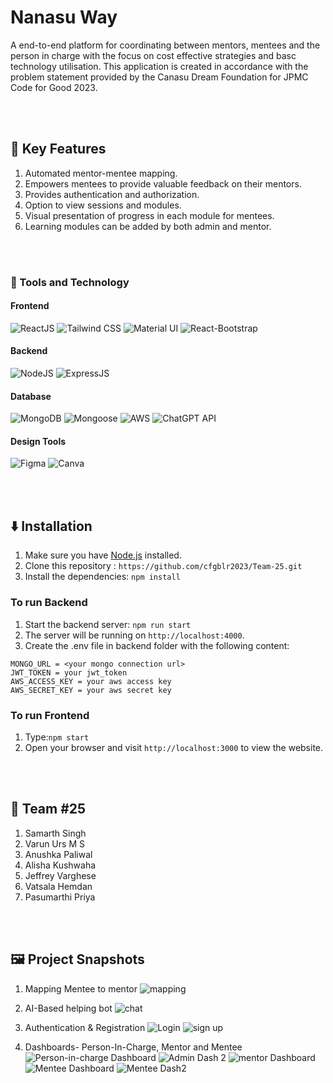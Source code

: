 # Nanasu Way
A end-to-end platform for coordinating between mentors, mentees and the person in charge with the focus on cost effective strategies and basc technology utilisation.
This application is created in accordance with the problem statement provided by the Canasu Dream Foundation for JPMC Code for Good 2023.

<br/>
<br/>

## :rocket: Key Features
1. Automated mentor-mentee mapping.
2. Empowers mentees to provide valuable feedback on their mentors.
3. Provides authentication and authorization.
4. Option to view sessions and modules.
5. Visual presentation of progress in each module for mentees.
6. Learning modules can be added by both admin and mentor.

<br/>
<br/>

### :wrench: Tools and Technology

#### Frontend
![ReactJS](https://img.shields.io/badge/ReactJS-61DAFB?style=for-the-badge&logo=react&logoColor=white)
![Tailwind CSS](https://img.shields.io/badge/Tailwind%20CSS-38B2AC?style=for-the-badge&logo=tailwind-css&logoColor=white)
![Material UI](https://img.shields.io/badge/Material%20UI-0081CB?style=for-the-badge&logo=material-ui&logoColor=white)
![React-Bootstrap](https://img.shields.io/badge/React%20Bootstrap-7952B3?style=for-the-badge&logo=bootstrap&logoColor=white)

#### Backend
![NodeJS](https://img.shields.io/badge/NodeJS-339933?style=for-the-badge&logo=node.js&logoColor=white)
![ExpressJS](https://img.shields.io/badge/ExpressJS-000000?style=for-the-badge&logo=express&logoColor=white)

#### Database
![MongoDB](https://img.shields.io/badge/MongoDB-47A248?style=for-the-badge&logo=mongodb&logoColor=white)
![Mongoose](https://img.shields.io/badge/Mongoose-880000?style=for-the-badge&logo=mongoose&logoColor=white)
![AWS](https://img.shields.io/badge/AWS-232F3E?style=for-the-badge&logo=amazon-aws&logoColor=white)
![ChatGPT API](https://img.shields.io/badge/ChatGPT%20API-6C5CE7?style=for-the-badge&logo=openai&logoColor=white)

#### Design Tools
![Figma](https://img.shields.io/badge/Figma-F24E1E?style=for-the-badge&logo=figma&logoColor=white)
![Canva](https://img.shields.io/badge/Canva-00C4CC?style=for-the-badge&logo=canva&logoColor=white)



<br/>
<br/>

## :arrow_down: Installation

1. Make sure you have [Node.js](https://nodejs.org) installed.
2. Clone this repository : `https://github.com/cfgblr2023/Team-25.git`
3. Install the dependencies: `npm install`

### To run Backend

1. Start the backend server: `npm run start`
2. The server will be running on `http://localhost:4000`.
3. Create the .env file in backend folder with the following content:
```
MONGO_URL = <your mongo connection url>
JWT_TOKEN = your jwt_token
AWS_ACCESS_KEY = your aws access key
AWS_SECRET_KEY = your aws secret key
```

### To run Frontend

 1. Type:`npm start`
 2. Open your browser and visit `http://localhost:3000` to view the website.

<br/>
<br/>

## :handshake: Team #25
1. Samarth Singh
2. Varun Urs M S
3. Anushka Paliwal
4. Alisha Kushwaha
5. Jeffrey Varghese
6. Vatsala Hemdan
7. Pasumarthi Priya

<br/>
<br/>

## :framed_picture: Project Snapshots
1. Mapping Mentee to mentor
   ![mapping](https://github.com/cfgblr2023/Team-25/assets/70397438/f6185636-100b-4565-a1d1-8b661729d83e)

2. AI-Based helping bot
   ![chat](https://github.com/cfgblr2023/Team-25/assets/70397438/9da2d870-946c-4918-9a5b-a29f754ac93a)
   
3. Authentication & Registration
   ![Login](https://github.com/cfgblr2023/Team-25/assets/70397438/f5c01772-2458-4f23-95cc-947fa9e7ad33)
   ![sign up](https://github.com/cfgblr2023/Team-25/assets/70397438/21b67df7-1855-43df-8ba2-d0a586fc0696)

4. Dashboards- Person-In-Charge, Mentor and Mentee
   ![Person-in-charge Dashboard](https://github.com/cfgblr2023/Team-25/assets/70397438/2f97795c-5d39-4a6d-80da-549f8a01ba60)
   ![Admin Dash 2](https://github.com/cfgblr2023/Team-25/assets/70397438/459028af-d577-4151-9ef1-9fe251cd2577)
   ![mentor Dashboard](https://github.com/cfgblr2023/Team-25/assets/70397438/7606eb44-cc2a-4a0c-bcae-0efc8eb50dcd)
   ![Mentee Dashboard](https://github.com/cfgblr2023/Team-25/assets/70397438/a6de2b92-fccc-4455-a4be-f27b58ad0363)
   ![Mentee Dash2](https://github.com/cfgblr2023/Team-25/assets/70397438/db342195-a0fc-422e-bbbe-1dccd06a45e1)

